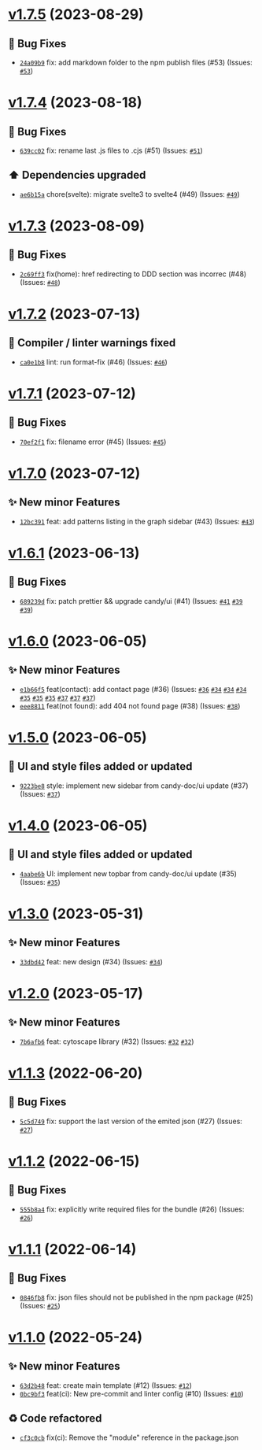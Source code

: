 # [v1.7.5](https://github.com/Candy-Doc/candy-board/compare/v1.7.4...v1.7.5) (2023-08-29)

## 🐛 Bug Fixes
- [`24a09b9`](https://github.com/Candy-Doc/candy-board/commit/24a09b9)  fix: add markdown folder to the npm publish files (#53) (Issues: [`#53`](https://github.com/Candy-Doc/candy-board/issues/53))

# [v1.7.4](https://github.com/Candy-Doc/candy-board/compare/v1.7.3...v1.7.4) (2023-08-18)

## 🐛 Bug Fixes
- [`639cc02`](https://github.com/Candy-Doc/candy-board/commit/639cc02)  fix: rename last .js files to .cjs (#51) (Issues: [`#51`](https://github.com/Candy-Doc/candy-board/issues/51))

## ⬆ Dependencies upgraded
- [`ae6b15a`](https://github.com/Candy-Doc/candy-board/commit/ae6b15a)  chore(svelte): migrate svelte3 to svelte4 (#49) (Issues: [`#49`](https://github.com/Candy-Doc/candy-board/issues/49))

# [v1.7.3](https://github.com/Candy-Doc/candy-board/compare/v1.7.2...v1.7.3) (2023-08-09)

## 🐛 Bug Fixes
- [`2c69ff3`](https://github.com/Candy-Doc/candy-board/commit/2c69ff3)  fix(home): href redirecting to DDD section was incorrec (#48) (Issues: [`#48`](https://github.com/Candy-Doc/candy-board/issues/48))

# [v1.7.2](https://github.com/Candy-Doc/candy-board/compare/v1.7.1...v1.7.2) (2023-07-13)

## 🚨 Compiler / linter warnings fixed
- [`ca0e1b8`](https://github.com/Candy-Doc/candy-board/commit/ca0e1b8)  lint: run format-fix (#46) (Issues: [`#46`](https://github.com/Candy-Doc/candy-board/issues/46))

# [v1.7.1](https://github.com/Candy-Doc/candy-board/compare/v1.7.0...v1.7.1) (2023-07-12)

## 🐛 Bug Fixes
- [`70ef2f1`](https://github.com/Candy-Doc/candy-board/commit/70ef2f1)  fix: filename error (#45) (Issues: [`#45`](https://github.com/Candy-Doc/candy-board/issues/45))

# [v1.7.0](https://github.com/Candy-Doc/candy-board/compare/v1.6.1...v1.7.0) (2023-07-12)

## ✨ New minor Features
- [`12bc391`](https://github.com/Candy-Doc/candy-board/commit/12bc391)  feat: add patterns listing in the graph sidebar (#43) (Issues: [`#43`](https://github.com/Candy-Doc/candy-board/issues/43))

# [v1.6.1](https://github.com/Candy-Doc/candy-board/compare/v1.6.0...v1.6.1) (2023-06-13)

## 🐛 Bug Fixes
- [`689239d`](https://github.com/Candy-Doc/candy-board/commit/689239d)  fix: patch prettier &amp;&amp; upgrade candy/ui (#41) (Issues: [`#41`](https://github.com/Candy-Doc/candy-board/issues/41) [`#39`](https://github.com/Candy-Doc/candy-board/issues/39) [`#39`](https://github.com/Candy-Doc/candy-board/issues/39))

# [v1.6.0](https://github.com/Candy-Doc/candy-board/compare/v1.5.0...v1.6.0) (2023-06-05)

## ✨ New minor Features
- [`e1b66f5`](https://github.com/Candy-Doc/candy-board/commit/e1b66f5)  feat(contact): add contact page (#36) (Issues: [`#36`](https://github.com/Candy-Doc/candy-board/issues/36) [`#34`](https://github.com/Candy-Doc/candy-board/issues/34) [`#34`](https://github.com/Candy-Doc/candy-board/issues/34) [`#34`](https://github.com/Candy-Doc/candy-board/issues/34) [`#35`](https://github.com/Candy-Doc/candy-board/issues/35) [`#35`](https://github.com/Candy-Doc/candy-board/issues/35) [`#35`](https://github.com/Candy-Doc/candy-board/issues/35) [`#37`](https://github.com/Candy-Doc/candy-board/issues/37) [`#37`](https://github.com/Candy-Doc/candy-board/issues/37) [`#37`](https://github.com/Candy-Doc/candy-board/issues/37))
- [`eee8811`](https://github.com/Candy-Doc/candy-board/commit/eee8811)  feat(not found): add 404 not found page (#38) (Issues: [`#38`](https://github.com/Candy-Doc/candy-board/issues/38))

# [v1.5.0](https://github.com/Candy-Doc/candy-board/compare/v1.4.0...v1.5.0) (2023-06-05)

## 💄 UI and style files added or updated
- [`9223be8`](https://github.com/Candy-Doc/candy-board/commit/9223be8)  style: implement new sidebar from candy-doc/ui update (#37) (Issues: [`#37`](https://github.com/Candy-Doc/candy-board/issues/37))

# [v1.4.0](https://github.com/Candy-Doc/candy-board/compare/v1.3.0...v1.4.0) (2023-06-05)

## 💄 UI and style files added or updated
- [`4aabe6b`](https://github.com/Candy-Doc/candy-board/commit/4aabe6b)  UI: implement new topbar from candy-doc/ui update (#35) (Issues: [`#35`](https://github.com/Candy-Doc/candy-board/issues/35))

# [v1.3.0](https://github.com/Candy-Doc/candy-board/compare/v1.2.0...v1.3.0) (2023-05-31)

## ✨ New minor Features
- [`33dbd42`](https://github.com/Candy-Doc/candy-board/commit/33dbd42)  feat: new design (#34) (Issues: [`#34`](https://github.com/Candy-Doc/candy-board/issues/34))

# [v1.2.0](https://github.com/Candy-Doc/candy-board/compare/v1.1.3...v1.2.0) (2023-05-17)

## ✨ New minor Features
- [`7b6afb6`](https://github.com/Candy-Doc/candy-board/commit/7b6afb6)  feat: cytoscape library (#32) (Issues: [`#32`](https://github.com/Candy-Doc/candy-board/issues/32) [`#32`](https://github.com/Candy-Doc/candy-board/issues/32))

# [v1.1.3](https://github.com/Candy-Doc/candy-board/compare/v1.1.2...v1.1.3) (2022-06-20)

## 🐛 Bug Fixes
- [`5c5d749`](https://github.com/Candy-Doc/candy-board/commit/5c5d749)  fix: support the last version of the emited json (#27) (Issues: [`#27`](https://github.com/Candy-Doc/candy-board/issues/27))

# [v1.1.2](https://github.com/Candy-Doc/candy-board/compare/v1.1.1...v1.1.2) (2022-06-15)

## 🐛 Bug Fixes
- [`555b8a4`](https://github.com/Candy-Doc/candy-board/commit/555b8a4)  fix: explicitly write required files for the bundle (#26) (Issues: [`#26`](https://github.com/Candy-Doc/candy-board/issues/26))

# [v1.1.1](https://github.com/Candy-Doc/candy-board/compare/v1.1.0...v1.1.1) (2022-06-14)

## 🐛 Bug Fixes
- [`0846fb8`](https://github.com/Candy-Doc/candy-board/commit/0846fb8)  fix: json files should not be published in the npm package (#25) (Issues: [`#25`](https://github.com/Candy-Doc/candy-board/issues/25))

# [v1.1.0](https://github.com/Candy-Doc/candy-board/compare/v1.0.1...v1.1.0) (2022-05-24)

## ✨ New minor Features
- [`63d2b48`](https://github.com/Candy-Doc/candy-board/commit/63d2b48)  feat: create main template (#12) (Issues: [`#12`](https://github.com/Candy-Doc/candy-board/issues/12))
- [`0bc9bf3`](https://github.com/Candy-Doc/candy-board/commit/0bc9bf3)  feat(ci): New pre-commit and linter config (#10) (Issues: [`#10`](https://github.com/Candy-Doc/candy-board/issues/10))

## ♻ Code refactored
- [`cf3c0cb`](https://github.com/Candy-Doc/candy-board/commit/cf3c0cb)  fix(ci): Remove the &quot;module&quot; reference in the package.json
